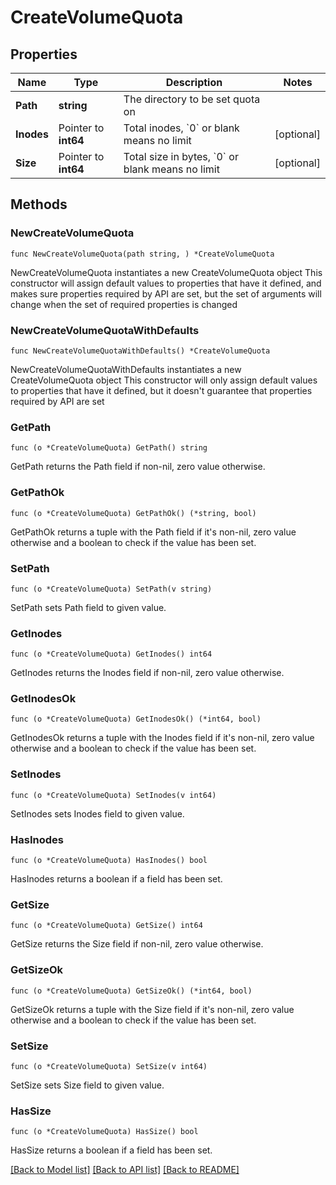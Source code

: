 # CreateVolumeQuota

## Properties

Name | Type | Description | Notes
------------ | ------------- | ------------- | -------------
**Path** | **string** | The directory to be set quota on | 
**Inodes** | Pointer to **int64** | Total inodes, &#x60;0&#x60; or blank means no limit | [optional] 
**Size** | Pointer to **int64** | Total size in bytes, &#x60;0&#x60; or blank means no limit | [optional] 

## Methods

### NewCreateVolumeQuota

`func NewCreateVolumeQuota(path string, ) *CreateVolumeQuota`

NewCreateVolumeQuota instantiates a new CreateVolumeQuota object
This constructor will assign default values to properties that have it defined,
and makes sure properties required by API are set, but the set of arguments
will change when the set of required properties is changed

### NewCreateVolumeQuotaWithDefaults

`func NewCreateVolumeQuotaWithDefaults() *CreateVolumeQuota`

NewCreateVolumeQuotaWithDefaults instantiates a new CreateVolumeQuota object
This constructor will only assign default values to properties that have it defined,
but it doesn't guarantee that properties required by API are set

### GetPath

`func (o *CreateVolumeQuota) GetPath() string`

GetPath returns the Path field if non-nil, zero value otherwise.

### GetPathOk

`func (o *CreateVolumeQuota) GetPathOk() (*string, bool)`

GetPathOk returns a tuple with the Path field if it's non-nil, zero value otherwise
and a boolean to check if the value has been set.

### SetPath

`func (o *CreateVolumeQuota) SetPath(v string)`

SetPath sets Path field to given value.


### GetInodes

`func (o *CreateVolumeQuota) GetInodes() int64`

GetInodes returns the Inodes field if non-nil, zero value otherwise.

### GetInodesOk

`func (o *CreateVolumeQuota) GetInodesOk() (*int64, bool)`

GetInodesOk returns a tuple with the Inodes field if it's non-nil, zero value otherwise
and a boolean to check if the value has been set.

### SetInodes

`func (o *CreateVolumeQuota) SetInodes(v int64)`

SetInodes sets Inodes field to given value.

### HasInodes

`func (o *CreateVolumeQuota) HasInodes() bool`

HasInodes returns a boolean if a field has been set.

### GetSize

`func (o *CreateVolumeQuota) GetSize() int64`

GetSize returns the Size field if non-nil, zero value otherwise.

### GetSizeOk

`func (o *CreateVolumeQuota) GetSizeOk() (*int64, bool)`

GetSizeOk returns a tuple with the Size field if it's non-nil, zero value otherwise
and a boolean to check if the value has been set.

### SetSize

`func (o *CreateVolumeQuota) SetSize(v int64)`

SetSize sets Size field to given value.

### HasSize

`func (o *CreateVolumeQuota) HasSize() bool`

HasSize returns a boolean if a field has been set.


[[Back to Model list]](../README.md#documentation-for-models) [[Back to API list]](../README.md#documentation-for-api-endpoints) [[Back to README]](../README.md)


